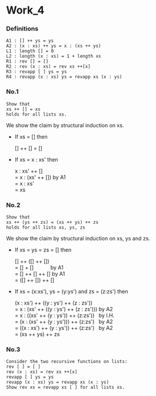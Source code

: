 # Work_4

### Definitions

```
A1 : [] ++ ys = ys
A2 : (x : xs) ++ ys = x : (xs ++ ys)
L1 : length [] = 0
L2 : length (x : xs) = 1 + length xs
R1 : rev [] = []
R2 : rev (x : xs) = rev xs ++[x]
R3 : revapp [ ] ys = ys
R4 : revapp (x : xs) ys = revapp xs (x : ys)
```

### No.1

```
Show that
xs ++ [] = xs
holds for all lists xs.
```

We show the claim by structural induction on xs.

- If xs = [] then

  [] ++ [] = []

- If xs = x : xs' then

  x : xs' ++ []  
  = x : (xs' ++ []) by A1  
  = x : xs'  
  = xs

### No.2

```
Show that
xs ++ (ys ++ zs) = (xs ++ ys) ++ zs
holds for all lists xs, ys, zs
```

We show the claim by structural induction on xs, ys and zs.

- If xs = ys = zs = [] then

  [] ++ ([] ++ [])  
  = [] + [] &emsp;&emsp;&emsp;by A1  
  = [] ++ [] ++ [] by A1  
  = ([] ++ []) ++ []

- If xs = (x:xs'), ys = (y:ys') and zs = (z:zs') then

  (x : xs') ++ ((y : ys') ++ (z : zs'))  
  = x : (xs' ++ ((y : ys') ++ (z : zs'))) by A2  
  = x : ((xs' ++ (y : ys')) ++ (z:zs')) &nbsp;&nbsp;by I.H.  
  = (x : (xs' ++ (y : ys'))) ++ (z:zs') &nbsp;&nbsp;by A2  
  = ((x : xs') ++ (y : ys')) ++ (z:zs') &nbsp;&nbsp;by A2  
  = (xs ++ ys) ++ zs

### No.3

```
Consider the two recursive functions on lists:
rev [ ] = [ ]
rev (x : xs) = rev xs ++[x]
revapp [ ] ys = ys
revapp (x : xs) ys = revapp xs (x : ys)
Show rev xs = revapp xs [ ] for all lists xs.
```
